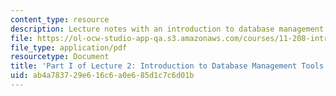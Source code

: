 ```yaml
---
content_type: resource
description: Lecture notes with an introduction to database management tools.
file: https://ol-ocw-studio-app-qa.s3.amazonaws.com/courses/11-208-introduction-to-computers-in-public-management-ii-january-iap-2002/ab4a783729e616c6a0e685d1c7c6d01b_lect21.pdf
file_type: application/pdf
resourcetype: Document
title: 'Part I of Lecture 2: Introduction to Database Management Tools'
uid: ab4a7837-29e6-16c6-a0e6-85d1c7c6d01b
---
```

